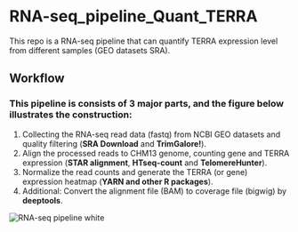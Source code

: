 # RNA-seq_pipeline_Quant_TERRA
This repo is a RNA-seq pipeline that can quantify TERRA expression level from different samples (GEO datasets SRA).

## Workflow
### This pipeline is consists of 3 major parts, and the figure below illustrates the construction:
1. Collecting the RNA-seq read data (fastq) from NCBI GEO datasets and quality filtering (**SRA Download** and **TrimGalore!**).
2. Align the processed reads to CHM13 genome, counting gene and TERRA expression (**STAR alignment**, **HTseq-count** and **TelomereHunter**).
3. Normalize the read counts and generate the TERRA (or gene) expression heatmap (**YARN and other R packages**).
4. Additional: Convert the alignment file (BAM) to coverage file (bigwig) by **deeptools**.

![RNA-seq pipeline white](https://github.com/LAXY9887/RNA-seq_pipeline_Quant_TERRA/assets/109268110/0c013272-bc2f-4c67-8d00-1ca098fd4a5a "workflow")
